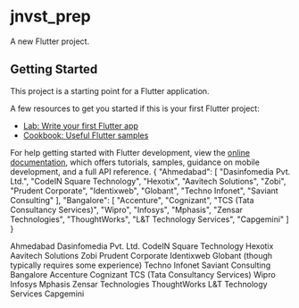 # jnvst_prep

A new Flutter project.

## Getting Started

This project is a starting point for a Flutter application.

A few resources to get you started if this is your first Flutter project:

- [Lab: Write your first Flutter app](https://docs.flutter.dev/get-started/codelab)
- [Cookbook: Useful Flutter samples](https://docs.flutter.dev/cookbook)

For help getting started with Flutter development, view the
[online documentation](https://docs.flutter.dev/), which offers tutorials,
samples, guidance on mobile development, and a full API reference.
{
"Ahmedabad": [
"Dasinfomedia Pvt. Ltd.",
"CodeIN Square Technology",
"Hexotix",
"Aavitech Solutions",
"Zobi",
"Prudent Corporate",
"Identixweb",
"Globant",
"Techno Infonet",
"Saviant Consulting"
],
"Bangalore": [
"Accenture",
"Cognizant",
"TCS (Tata Consultancy Services)",
"Wipro",
"Infosys",
"Mphasis",
"Zensar Technologies",
"ThoughtWorks",
"L&T Technology Services",
"Capgemini"
]
}

Ahmedabad
Dasinfomedia Pvt. Ltd.
CodeIN Square Technology
Hexotix
Aavitech Solutions
Zobi
Prudent Corporate
Identixweb
Globant (though typically requires some experience)
Techno Infonet
Saviant Consulting
Bangalore
Accenture
Cognizant
TCS (Tata Consultancy Services)
Wipro
Infosys
Mphasis
Zensar Technologies
ThoughtWorks
L&T Technology Services
Capgemini
